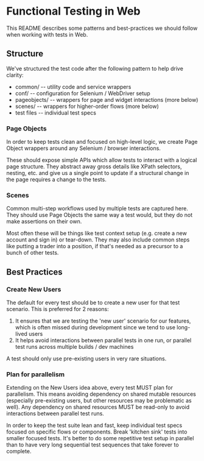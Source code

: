# Functional Testing in Web

This README describes some patterns and best-practices we should follow when working with tests in Web.

## Structure

We've structured the test code after the following pattern to help drive clarity:

* common/ -- utility code and service wrappers
* conf/ -- configuration for Selenium / WebDriver setup
* pageobjects/ -- wrappers for page and widget interactions (more below)
* scenes/ -- wrappers for higher-order flows (more below)
* test files -- individual test specs

### Page Objects

In order to keep tests clean and focused on high-level logic, we create Page Object wrappers around any Selenium / browser interactions.

These should expose simple APIs which allow tests to interact with a logical page structure. They abstract away gross details like XPath selectors, nesting, etc. and give us a single point to update if a structural change in the page requires a change to the tests.

### Scenes

Common multi-step workflows used by multiple tests are captured here. They should use Page Objects the same way a test would, but they do not make assertions on their own.

Most often these will be things like test context setup (e.g. create a new account and sign in) or tear-down. They may also include common steps like putting a trader into a position, if that's needed as a precursor to a bunch of other tests.

## Best Practices

### Create New Users
The default for every test should be to create a new user for that test scenario. This is preferred for 2 reasons:

1. It ensures that we are testing the 'new user' scenario for our features, which is often missed during development since we tend to use long-lived users
1. It helps avoid interactions between parallel tests in one run, or parallel test runs across multiple builds / dev machines

A test should only use pre-existing users in very rare situations.

### Plan for parallelism

Extending on the New Users idea above, every test MUST plan for parallelism. This means avoiding dependency on shared mutable resources (especially pre-existing users, but other resources may be problematic as well). Any dependency on shared resources MUST be read-only to avoid interactions between parallel test runs.

In order to keep the test suite lean and fast, keep individual test specs focused on specific flows or components. Break 'kitchen sink' tests into smaller focused tests. It's better to do some repetitive test setup in parallel than to have very long sequential test sequences that take forever to complete.
